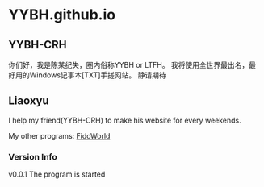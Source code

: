 # YYBH.github.io

## YYBH-CRH

你们好，我是陈某纪失，圈内俗称YYBH or LTFH。
我将使用全世界最出名，最好用的Windows记事本\[TXT\]手搓网站。
静请期待

## Liaoxyu

I help my friend\(YYBH-CRH\) to make his website for every weekends.

My other programs: [FidoWorld](https://liaoxyucm.github.io/FidoWorld/)

### Version Info

v0.0.1 The program is started
